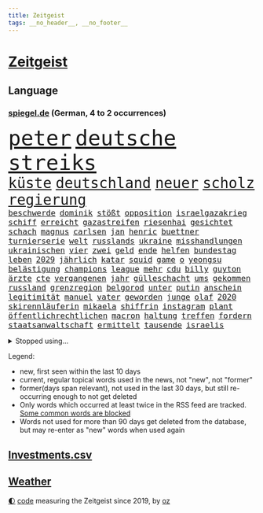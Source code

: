 ```yaml
---
title: Zeitgeist
tags: __no_header__, __no_footer__
---
```


# [Zeitgeist](https://oliz.io/zeitgeist/)

## Language

<h3><a href="https://www.spiegel.de" target="_blank">spiegel.de</a> (German, 4 to 2 occurrences)</h3>
<p style="font-family:monospace">
<span style="font-size:32pt"><a href="news_links.html#peter" class="current">peter</a></span>
<span style="font-size:32pt"><a href="news_links.html#deutsche" class="current">deutsche</a></span>
<span style="font-size:32pt"><a href="news_links.html#streiks" class="current">streiks</a></span>
<br>
<span style="font-size:22pt"><a href="news_links.html#küste" class="current">küste</a></span>
<span style="font-size:22pt"><a href="news_links.html#deutschland" class="current">deutschland</a></span>
<span style="font-size:22pt"><a href="news_links.html#neuer" class="current">neuer</a></span>
<span style="font-size:22pt"><a href="news_links.html#scholz" class="current">scholz</a></span>
<span style="font-size:22pt"><a href="news_links.html#regierung" class="current">regierung</a></span>
<br>
<span style="font-size:12pt"><a href="news_links.html#beschwerde" class="new">beschwerde</a></span>
<span style="font-size:12pt"><a href="news_links.html#dominik" class="new">dominik</a></span>
<span style="font-size:12pt"><a href="news_links.html#stößt" class="current">stößt</a></span>
<span style="font-size:12pt"><a href="news_links.html#opposition" class="current">opposition</a></span>
<span style="font-size:12pt"><a href="news_links.html#israelgazakrieg" class="current">israelgazakrieg</a></span>
<span style="font-size:12pt"><a href="news_links.html#schiff" class="current">schiff</a></span>
<span style="font-size:12pt"><a href="news_links.html#erreicht" class="current">erreicht</a></span>
<span style="font-size:12pt"><a href="news_links.html#gazastreifen" class="current">gazastreifen</a></span>
<span style="font-size:12pt"><a href="news_links.html#riesenhai" class="new">riesenhai</a></span>
<span style="font-size:12pt"><a href="news_links.html#gesichtet" class="current">gesichtet</a></span>
<span style="font-size:12pt"><a href="news_links.html#schach" class="current">schach</a></span>
<span style="font-size:12pt"><a href="news_links.html#magnus" class="current">magnus</a></span>
<span style="font-size:12pt"><a href="news_links.html#carlsen" class="new">carlsen</a></span>
<span style="font-size:12pt"><a href="news_links.html#jan" class="current">jan</a></span>
<span style="font-size:12pt"><a href="news_links.html#henric" class="current">henric</a></span>
<span style="font-size:12pt"><a href="news_links.html#buettner" class="current">buettner</a></span>
<span style="font-size:12pt"><a href="news_links.html#turnierserie" class="new">turnierserie</a></span>
<span style="font-size:12pt"><a href="news_links.html#welt" class="current">welt</a></span>
<span style="font-size:12pt"><a href="news_links.html#russlands" class="current">russlands</a></span>
<span style="font-size:12pt"><a href="news_links.html#ukraine" class="current">ukraine</a></span>
<span style="font-size:12pt"><a href="news_links.html#misshandlungen" class="current">misshandlungen</a></span>
<span style="font-size:12pt"><a href="news_links.html#ukrainischen" class="current">ukrainischen</a></span>
<span style="font-size:12pt"><a href="news_links.html#vier" class="current">vier</a></span>
<span style="font-size:12pt"><a href="news_links.html#zwei" class="current">zwei</a></span>
<span style="font-size:12pt"><a href="news_links.html#geld" class="current">geld</a></span>
<span style="font-size:12pt"><a href="news_links.html#ende" class="current">ende</a></span>
<span style="font-size:12pt"><a href="news_links.html#helfen" class="current">helfen</a></span>
<span style="font-size:12pt"><a href="news_links.html#bundestag" class="current">bundestag</a></span>
<span style="font-size:12pt"><a href="news_links.html#leben" class="current">leben</a></span>
<span style="font-size:12pt"><a href="news_links.html#2029" class="new">2029</a></span>
<span style="font-size:12pt"><a href="news_links.html#jährlich" class="current">jährlich</a></span>
<span style="font-size:12pt"><a href="news_links.html#katar" class="current">katar</a></span>
<span style="font-size:12pt"><a href="news_links.html#squid" class="new">squid</a></span>
<span style="font-size:12pt"><a href="news_links.html#game" class="current">game</a></span>
<span style="font-size:12pt"><a href="news_links.html#o" class="new">o</a></span>
<span style="font-size:12pt"><a href="news_links.html#yeongsu" class="new">yeongsu</a></span>
<span style="font-size:12pt"><a href="news_links.html#belästigung" class="current">belästigung</a></span>
<span style="font-size:12pt"><a href="news_links.html#champions" class="current">champions</a></span>
<span style="font-size:12pt"><a href="news_links.html#league" class="current">league</a></span>
<span style="font-size:12pt"><a href="news_links.html#mehr" class="current">mehr</a></span>
<span style="font-size:12pt"><a href="news_links.html#cdu" class="current">cdu</a></span>
<span style="font-size:12pt"><a href="news_links.html#billy" class="new">billy</a></span>
<span style="font-size:12pt"><a href="news_links.html#guyton" class="new">guyton</a></span>
<span style="font-size:12pt"><a href="news_links.html#ärzte" class="current">ärzte</a></span>
<span style="font-size:12pt"><a href="news_links.html#cte" class="new">cte</a></span>
<span style="font-size:12pt"><a href="news_links.html#vergangenen" class="current">vergangenen</a></span>
<span style="font-size:12pt"><a href="news_links.html#jahr" class="current">jahr</a></span>
<span style="font-size:12pt"><a href="news_links.html#gülleschacht" class="new">gülleschacht</a></span>
<span style="font-size:12pt"><a href="news_links.html#ums" class="current">ums</a></span>
<span style="font-size:12pt"><a href="news_links.html#gekommen" class="current">gekommen</a></span>
<span style="font-size:12pt"><a href="news_links.html#russland" class="current">russland</a></span>
<span style="font-size:12pt"><a href="news_links.html#grenzregion" class="current">grenzregion</a></span>
<span style="font-size:12pt"><a href="news_links.html#belgorod" class="current">belgorod</a></span>
<span style="font-size:12pt"><a href="news_links.html#unter" class="current">unter</a></span>
<span style="font-size:12pt"><a href="news_links.html#putin" class="current">putin</a></span>
<span style="font-size:12pt"><a href="news_links.html#anschein" class="current">anschein</a></span>
<span style="font-size:12pt"><a href="news_links.html#legitimität" class="new">legitimität</a></span>
<span style="font-size:12pt"><a href="news_links.html#manuel" class="current">manuel</a></span>
<span style="font-size:12pt"><a href="news_links.html#vater" class="current">vater</a></span>
<span style="font-size:12pt"><a href="news_links.html#geworden" class="current">geworden</a></span>
<span style="font-size:12pt"><a href="news_links.html#junge" class="current">junge</a></span>
<span style="font-size:12pt"><a href="news_links.html#olaf" class="current">olaf</a></span>
<span style="font-size:12pt"><a href="news_links.html#2020" class="current">2020</a></span>
<span style="font-size:12pt"><a href="news_links.html#skirennläuferin" class="new">skirennläuferin</a></span>
<span style="font-size:12pt"><a href="news_links.html#mikaela" class="current">mikaela</a></span>
<span style="font-size:12pt"><a href="news_links.html#shiffrin" class="current">shiffrin</a></span>
<span style="font-size:12pt"><a href="news_links.html#instagram" class="current">instagram</a></span>
<span style="font-size:12pt"><a href="news_links.html#plant" class="current">plant</a></span>
<span style="font-size:12pt"><a href="news_links.html#öffentlichrechtlichen" class="current">öffentlichrechtlichen</a></span>
<span style="font-size:12pt"><a href="news_links.html#macron" class="current">macron</a></span>
<span style="font-size:12pt"><a href="news_links.html#haltung" class="current">haltung</a></span>
<span style="font-size:12pt"><a href="news_links.html#treffen" class="current">treffen</a></span>
<span style="font-size:12pt"><a href="news_links.html#fordern" class="current">fordern</a></span>
<span style="font-size:12pt"><a href="news_links.html#staatsanwaltschaft" class="current">staatsanwaltschaft</a></span>
<span style="font-size:12pt"><a href="news_links.html#ermittelt" class="current">ermittelt</a></span>
<span style="font-size:12pt"><a href="news_links.html#tausende" class="current">tausende</a></span>
<span style="font-size:12pt"><a href="news_links.html#israelis" class="current">israelis</a></span>
</p>
<details>
<summary>Stopped using...</summary>
<p class="former" style="font-size:12pt">
verändert(1240) lebensmittel(1239) steigenden(1239) usaußenminister(1239) verhängt(1239) ausländische(1238) energiewende(1238) entdeckte(1238) erinnerungen(1238) hinweisen(1238) jahrzehnte(1238) körper(1238) beteiligten(1237) bildung(1237) chelsea(1237) frühen(1237) richterin(1237) depressionen(1236) einstieg(1236) künftigen(1236) meldete(1236) verschiebt(1236) versprach(1236) wünschen(1236) ausfallen(1235) eindruck(1235) eng(1235) kämpfte(1235) mittelmeer(1235) obama(1235) senken(1235) sieger(1235) tiefe(1235) einreisen(1234) gastgeber(1234) katastrophe(1234) kurzem(1234) mahnt(1234) moderne(1234) anderes(1233) becker(1233) bestreitet(1233) brief(1233) facebook(1233) lust(1233) manchen(1233) privaten(1233) verlierer(1233) überlebte(1233) kabinett(1232) kraft(1232) märchen(1232) mörder(1232) schadet(1232) weitergeht(1232) wettbewerb(1232) zahlung(1232) zustand(1232) digitalisierung(1231) folgte(1231) klimaneutral(1231) landtag(1231) legendären(1231) präsentieren(1231) präsentiert(1231) untersuchungen(1231) kämpfer(1230) polens(1230) rand(1230) verlängern(1230) befreien(1229) enthüllt(1229) ersetzen(1229) großbritanniens(1229) kölner(1229) leitet(1229) verhindert(1229) warschau(1229) klingt(1228) eingesetzt(1227) stammt(1227) verlängerung(1227) nerven(1226) opfern(1226) härter(1225) weite(1225) bestimmt(1224) hans(1224) italienischen(1224) meinem(1224) drastischen(1223) erlitt(1223) irak(1223) pflanzen(1223) umsatz(1223) bekamen(1222) endspiel(1222) erneuten(1222) gesetze(1222) tausenden(1222) verfehlt(1222) verteidigen(1222) haushalte(1221) bundesstaat(1219) tiefen(1217) 23(1216) aktivistin(1215) nachgewiesen(1213) erschießt(1211) führenden(1211) müsste(1211) ökonomen(1211) insolvenz(1209) heftigen(1207) spitzenreiter(1207) rang(1206) karten(1205) abhängig(1203) stress(1203) niedrig(1201) whatsapp(1201) grüner(1190) herausforderungen(1190) blinken(1176) ausweg(1159) estland(1113) infrastruktur(1112) orte(1075) unis(1049) banken(1038) klimaaktivisten(1035) gestanden(1014) tennisstar(1001) zugestimmt(953) vegas(947) erscheint(937) kuriose(933) kameras(932) befürwortet(930) king(909) hoffenheim(904) irritiert(893) vorfeld(882) großbank(875) ice(871) krankenkassen(868) wichtiges(863) studenten(853) härte(847) betrüger(838) gletscher(836) tradition(822) guterres(816) sank(814) brennt(809) diskussionen(808) lehrerinnen(805) bat(786) heikel(783) desto(769) expremier(769) afrikanischen(757) verspätungen(739) gestärkt(729) kasse(713) hochschule(711) ungewiss(703) starkes(700) prominenter(694) kalt(693) recherchen(664) export(661) dahin(660) 2026(652) sinne(643) tiefer(636) gegenzug(621) veröffentlichen(619) erntet(614) finde(610) 16jähriger(603) namens(601) erdbeben(600) erlegen(595) vernichtet(591) chinesen(585) antony(583) toilette(580) dach(579) schlimmeres(572) island(571) 89(565) hoffnungsträger(564) disney(563) strenge(557) herunter(551) träumt(546) fische(544) boni(543) missverständnis(542) atlantik(541) zutritt(541) dunkle(539) aufholjagd(524) zweifeln(508) kocht(503) rückstand(497) todesstrafe(484) leere(481) familienministerin(478) paus(478) verehrt(478) fängt(474) misstrauen(474) gleise(472) ig(472) metall(472) düster(470) kritisierten(470) umso(470) credit(467) suisse(467) bedienen(466) gesprengt(466) jüdische(464) stimmten(459) überlebende(454) beunruhigt(451) fotograf(451) abschiebungen(449) flogen(447) strafanzeige(442) jahresbeginn(441) marcel(441) getränke(438) trauern(436) kieler(435) sprint(433) überstanden(433) lockt(427) aggressiv(421) zehnte(419) lebensgefahr(418) zufällig(417) fassen(415) sorgten(409) dieb(407) flaschen(403) marode(402) autofahren(400) befasst(398) metropolen(396) berge(394) menschlichen(394) erneuter(393) jubelt(393) 5000(389) highlight(388) ausgerufen(386) freiwillige(384) insekten(381) läufer(381) lauf(379) beantwortet(377) panik(374) wahlsieger(374) dfbpokal(373) dicht(373) alonso(368) brauche(368) grafiken(368) uhren(368) befreiungsschlag(364) menschliche(363) aufträge(360) ausweitung(359) geklaut(359) stürme(356) zukünftig(356) ankommen(352) protestaktion(344) bezieht(343) dominieren(343) erfolgen(343) südwesten(342) unterzeichnet(342) bier(341) rebellion(341) regulierung(341) wanderer(340) bahnreisende(339) genaue(338) mutterkonzern(338) sommerspielen(338) kleinkind(337) tatwaffe(336) gegenwind(333) glas(332) imran(330) khan(330) veränderungen(328) wiedergewählt(328) ubs(325) lobte(323) gekürt(321) mädchens(321) 13jährige(320) verschiedener(320) geisel(319) gemälde(319) rahmen(318) übergriff(317) bekämpfung(316) bar(315) lina(314) amtsinhaber(312) beine(308) sang(308) mainzer(307) massenhaft(307) fühle(305) arbeiter(304) belgische(301) gästen(300) ikone(298) yoga(297) kuba(296) supreme(296) ifo(295) etablierten(292) evakuierung(292) funk(291) nachbesserungen(290) branchenverband(288) militante(287) radikalisierung(287) waldbränden(287) institute(286) schlägerei(286) schönsten(286) lüneburg(284) raisi(284) strompreise(284) kredite(283) massen(283) prognostiziert(283) unogeneralsekretär(283) brad(282) florenz(282) motto(281) verwechselt(281) anschlägen(279) alben(278) kalender(278) entgehen(273) mobilität(273) verweis(272) blicke(269) luftangriffen(268) helden(266) dietmar(265) politologe(264) unterschied(260) verrückt(256) lindemann(255) model(254) rampenlicht(253) aufgetreten(252) potenziell(252) bunter(251) überlegen(250) durchgreifen(248) gespült(247) lieb(247) stellvertretende(247) tatverdächtig(245) systeme(244) nations(243) quellen(243) toronto(242) beeinträchtigungen(240) abends(239) fällig(239) präsidentenwahl(239) händen(238) jemanden(238) ozean(238) selbstoptimierung(238) bartsch(236) eindringen(236) gentechnik(236) nachhaltige(235) verdankt(229) erderwärmung(228) verkehrswende(227) sicheren(225) aufatmen(224) thrones(224) zweitgrößten(224) selbstbewusst(223) m(222) gerichtsverfahren(221) palästinensische(221) vorort(221) aufräumen(219) brandmauer(218) nächster(216) militärisch(215) streichung(215) lagen(214) varianten(214) aushalten(213) milliardenschweres(213) bemerkenswert(211) geleistet(209) himmelskörper(209) ergebnissen(208) unsicherheit(208) anlage(206) libyschen(205) albtraum(204) lady(203) podium(203) rätselt(202) signale(202) abgeschnitten(201) kipppunkt(200) metern(200) antónio(198) kapitol(198) schrecklichen(198) seltener(198) winde(198) bestens(196) frachtschiffe(194) prägen(194) eingeschlossen(193) künstlerinnen(193) trendwende(193) jüdisches(192) patientin(192) ratingagentur(192) dauerte(191) hausarrest(191) uber(191) verglichen(191) eigentor(190) rassismusvorwürfe(190) schild(190) vorgesetzte(190) tankstelle(188) hartes(187) xabi(187) überwacht(187) geladen(186) judenhass(186) milizen(186) tänzer(186) 53(185) organisierten(185) posts(184) roter(184) express(183) 03(182) böen(182) abstiegskampf(181) ansage(181) pannen(181) exfreundin(180) momente(180) ferne(179) eiffelturm(178) kontrollverlust(178) verübt(176) disziplin(175) arena(174) ködern(174) usbundesstaaten(174) zeitschrift(174) hühner(172) total(172) gleicht(170) heutzutage(170) jugendorganisation(170) indiz(169) populäre(169) usbotschaft(169) würzburg(169) 99(165) antisemitischen(165) atomkraftwerke(165) morgenstunden(165) bars(164) lieferwagen(164) bekanntwerden(163) bezahlbare(163) vettel(163) erinnerungskultur(162) süddeutsche(162) 12000(161) ausgangssperre(161) verheerende(161) wankt(161) chile(160) manila(160) nszeit(159) ständige(159) gebohrt(158) 133(157) gearbeitet(157) kräftiger(157) jean(156) turner(156) 1981(155) mitmenschen(155) time(155) belästigt(154) harsche(154) absoluten(153) organisatoren(153) verdrängt(153) kurdische(152) veranlasst(152) verbracht(152) antisemitischer(151) verliebt(150) geiselnehmer(149) israelischer(148) königshaus(148) proben(148) ostukraine(147) erkältung(146) untermauert(146) bay(145) fallende(145) gesundheitssystem(145) uskongress(145) hinterlässt(144) seitenlinie(144) blätter(142) pflegekräfte(142) bowl(141) harren(141) milieu(141) nationalsozialisten(141) unbewohnbar(141) asteroiden(140) brandstifter(140) extinction(140) lahmgelegt(140) produktionsfirma(140) bundesinnenministerium(139) euebene(139) juristen(139) knappen(139) nassen(139) nflstar(139) pflegte(139) eugelder(138) 90jährige(136) abzugeben(136) besorgen(136) husten(136) lebensgefährten(136) schienennetz(136) kritischen(135) mächtiger(135) goetheinstitut(134) tsg(134) attentat(133) delfine(133) garage(133) radikaler(132) first(130) schuster(130) ukrainehilfen(130) dienstälteste(129) feiertage(129) genötigt(129) vielfältig(129) wachsender(129) verärgern(127) betrugsprozess(126) achtzigerjahre(125) butler(125) spender(125) anhaltenden(124) hakt(124) ortschaften(124) vorindustriellen(124) großzügigen(123) monarchie(122) vernichten(122) bo(121) europameisterschaft(121) huber(121) israelisches(121) schwaben(120) vage(120) überwältigt(120) besitzerin(119) hamasgeiseln(119) köstliche(119) steuerte(119) süddeutschen(118) zärtlichkeit(118) altbundeskanzler(117) etablieren(116) spiegelredakteurin(116) umgebaut(116) rückgängig(115) unochef(115) einführung(114) bekomme(113) tabellenplatz(113) armeechef(112) autobiografie(112) positioniert(112) anklagen(111) schacht(111) tony(111) flächenbrand(110) holger(110) parlamentarier(110) rune(110) universitäten(109) anerkennen(108) autonomiebehörde(108) hagelte(108) krisenstimmung(108) einseitige(107) immunsystem(107) oberhalb(107) persönlichkeiten(107) uskampfjets(107) arbeitsrecht(106) ernsthafte(106) feststehen(106) gegentore(106) kap(106) siedler(106) identitäre(105) raptors(105) halbmond(104) lufthansatochter(104) verdreifacht(104) abzuschaffen(103) andrzej(103) bakterium(103) benkos(103) duda(103) ukrainehilfe(103) zusätzliches(103) führungskräften(102) militärhilfen(102) einmalig(101) informierte(101) rechtliche(101) proiranische(100) redaktion(100) anreize(99) erfahrung(99) fortuna(99) hamasterrorangriff(99) ware(99) aussetzen(98) bewertung(98) arbeitnehmern(97) erkämpfte(97) gehasst(97) härtetest(97) markige(97) veränderung(97) zündende(97) ausländer(96) erwünscht(96) netzbetreiber(96) topspieler(96) wachsamkeit(96) eigenem(94) festen(94) grammy(94) rechtlich(94) 37jährige(93) 700000(93) religiöser(93) antisemitisch(92) erich(92) favoritin(92) schuldenregeln(92) staatsoberhaupt(92) afdnachwuchs(91) bombardiert(91) denke(91) dienstleister(91) geräten(91) investments(91) rechtsextremistisch(91) definition(90) hackergruppe(90) steckten(90) wett(90) 2012(89) entschädigungen(89) geschenkt(89) gießen(89) lava(89) lugner(89) opernball(89) ruandaabschiebungen(89) tatorten(89) todesschützen(89) vernebeln(89) imessage(88) schnappte(88) fantastisch(87) gebärmutterhalskrebs(87) islamische(87) liberia(87) rahmenbedingungen(87) vermehren(87) atomare(86) geliebt(86) suchten(86) gallen(85) musikpreis(85) slalom(85) ungeschlagen(85) verwaltungsgericht(85) ausgesperrt(84) eisbaden(84) philosophin(84) regionalbahn(84) rekordsieger(84) toleranz(84) verstaatlichung(84) abgewickelt(83) bankenaufsicht(83) eiskalten(83) revolutionieren(83) waldsee(83) zweikampf(83) ausverkauft(82) kamele(82) klugen(82) regenwald(82) unbeschadet(82) warnsignal(82) überschaubar(82) einsetzenden(81) fußballklub(81) klimafreundlicher(81) projekten(81) zuschauen(81) geiselbefreiung(80) haushaltsurteil(80) verlass(80) argentinischen(79) argument(79) dr(79) ernsthaft(79) käse(79) rentnerinnen(79) armin(78) berlinschöneberg(78) etat(78) kirchenoberhaupt(78) riesen(78) tormaschine(78) 18jährige(77) atomrakete(77) bändigen(77) galeria(77) gebilligt(77) karstadt(77) lieferkettengesetzes(77) virtuellen(77) vorstellungen(77) anschauen(76) bushido(76) shishabranche(76) verschüttet(76) bauzeit(75) brauchten(75) dänemarks(75) klimaschutzmaßnahmen(75) reformpaket(75) schlafende(75) 30jährige(74) kaufhof(74) konsumiert(74) verhandlungsführer(74) diensthandys(73) erinnerung(73) kahlschlag(73) leise(73) miele(73) mindestlohn(73) ausgedacht(72) fernzüge(72) größe(72) justine(72) niro(72) raschen(72) 125(71) agentur(71) brett(71) derartige(71) himalaya(71) jahrhundertfigur(71) strompreisen(71) stuttgarter(71) 1977(70) finanz(70) konservativer(70) montana(70) schulz(70) schwarm(70) betracht(69) buckinghampalast(69) dynamik(69) gesamtweltcup(69) kulturinstitutionen(69) schlimme(69) vereidigt(69) angefochten(68) bahnchef(68) dithmarschen(68) repressionen(68) spielplan(68) zurückgehen(68) aufschub(67) billie(67) cybertrucks(67) fußballstadien(67) gerufen(67) italienerin(67) japans(67) koffer(67) schönberger(67) sehnen(67) zunehmen(67) 93(66) ebike(66) fallstricke(66) festland(66) größtem(66) lockerungen(66) station(66) sängerinnen(66) trio(66) überstehen(66) kreditwürdigkeit(65) schuldigen(65) topform(65) ankläger(64) beigelegt(64) berüchtigt(64) cherson(64) debbie(64) guru(64) reedereien(64) sprengstoff(64) termine(64) 60jähriger(63) autokraten(63) drohschreiben(63) importe(63) saluschny(63) staatssekretär(63) unipräsidentin(63) 28(62) antrieb(62) ausstände(62) bundestagsmandat(62) gigantisch(62) luftalarm(62) nachgerechnet(62) oma(62) verspätete(62) 225(61) fdpfraktionschef(61) mächtig(61) stürmt(61) tödlichste(61) beißen(60) bonuszahlungen(60) kaili(60) kerzen(60) landsberg(60) petersdom(60) usstreitkräfte(60) walerij(60) 44jährige(59) aktiviert(59) ausblick(59) australian(59) diesjährige(59) legendär(59) zunehmende(59) eingelenkt(58) küstenwächter(58) omas(58) ac/dc(57) church(57) eruption(57) seuchen(57) ballistische(56) billigangeboten(56) dan(56) indisches(56) kleidervorschriften(56) köstlich(56) schwerste(56) shoppingapp(56) socialmediapost(56) weißer(56) erledigt(55) investors(55) it's(55) löchern(55) schwert(55) vorliegt(55) 80000(54) aktenaffäre(54) diversen(54) dreyer(54) druckwelle(54) könige(54) shishatabak(54) stehende(54) treuhandverwaltung(54) wirtschaftsbeziehungen(54) angezweifelt(53) beau(53) buchtipps(53) huthiangriffe(53) entzündet(52) gemeindezentrum(52) keineswegs(52) militärbündnis(52) niedergelegt(52) regionalmacht(52) seeler(52) spiegelsportredaktion(52) teilwiederholung(52) therapien(52) besuchten(51) effektiv(51) hektar(51) prag(51) bayernstar(50) best(50) neujahr(50) asylanträge(49) kaufinteressenten(49) pforzheim(49) spiegelkorrespondentin(49) spielunterbrechung(49) abebben(48) außenhandel(48) biontech(48) elfenbeinküste(48) landkarte(48) leiten(48) nussbaum(48) parlamentsausschuss(48) tanzte(48) 22jähriger(47) gebrauch(47) geschädigten(47) jemenitischen(47) pornografie(47) äußersten(47) begegnen(46) berufungsgericht(46) niederlagenserie(46) wright(46) 1980(45) absatz(45) abwarten(45) feiere(45) indische(45) pleitewelle(45) russlandsanktionen(45) abbringen(44) carlson(44) fu(44) rekordniveau(44) soziologin(44) tucker(44) alfons(43) einstellungen(43) schuhbeck(43) terrorverdächtige(43) umweltbundesamt(43) cards(42) offizieller(42) spacey(42) 400000(41) angepasst(41) kartoffeln(41) niemals(41) premierministerin(41) sichtet(41) unistadt(41) anlässlich(40) liebling(40) mona(40) schmuggler(40) sonderermittler(40) topfavorit(40) wüten(40) bergsteiger(39) gesamtklassements(39) geschmiert(39) geweckt(39) ifw(39) isabel(39) kaufhauskette(39) oregon(39) raubüberfälle(39) südtirol(39) triumphieren(39) versammeln(39) 1970(38) cdu/csu(38) machtwort(38) märchenhafte(38) spdmann(38) vorsorglich(38) wegfall(38) priscilla(37) regalen(37) sicherheitsapparat(37) arbeitsgericht(36) motivierten(36) regierungsarbeit(36) wahlkampfrede(36) wilder(36) autoritär(35) einzel(35) fernhalten(35) gurken(35) hype(35) polizeibeamter(35) breiten(34) humboldtuniversität(34) neuerdings(34) schmetterling(34) wohnungsbaubranche(34) attal(33) baltimore(33) biathlonteam(33) euaustritt(33) inspektionen(33) jahresanfang(33) lippen(33) michelle(33) sbu(33) täters(33) zeitzeugen(33) zurückzukehren(33) darknet(32) etlicher(32) fanatiker(32) fusion(32) geeigneten(32) immobilienpreisen(32) inneren(32) quarterback(32) schießstand(32) stürmten(32) wunderkind(32) anmelden(31) bedient(31) besuchern(31) boykottiert(31) brady(31) brennender(31) direkten(31) fulda(31) geistigen(31) kleinanzeigen(31) losgehen(31) magull(31) namibia(31) schultz(31) schusswaffen(31) topklubs(31) y(31) 1700(30) afrikacup(30) inselstaats(30) office(30) typs(30) unappetitlich(30) wiederanpfiff(30) aktionskünstler(29) anhörung(29) canon(29) dnipro(29) einladen(29) erezept(29) machtlos(29) massenmörder(29) pünktlich(29) sony(29) triumphierten(29) trumpprozess(29) unosicherheitsrats(29) befragte(28) davos(28) grammys(28) jackson(28) ten(28) tragisches(28) verzögerungen(28) wutausbruch(28) drehbuchautor(27) unternommen(27) zukünftige(27) asienmeisterschaft(26) infront(26) rechtsaußenpartei(26) 26jähriger(25) baltischen(25) eingeführte(25) fischerei(25) gefühle(25) hur(25) paradies(25) positionierte(25) fantasien(24) größen(24) nützen(24) auszahlung(23) autokrat(23) boll(23) discover(23) edward(23) huthistellungen(23) mahomes(23) protestwelle(23) 49ers(22) horrorfilm(22) insolvenzverwalter(22) jagt(22) passage(22) quarterbacks(22) sophie(22) terrortruppe(22) 220000(21) angelina(21) gebüsch(21) mühelos(21) unterrichtet(21) batic(20) einfrieren(20) erläuterte(20) freizubekommen(20) geniale(20) lamar(20) leitmayr(20) metalldiebstahl(20) populärer(20) weltpolitik(20) 2050(19) chemiebranche(19) diabetes(19) drogenherstellung(19) dschungelcamp(19) fitness(19) knarf(19) politikum(19) ravens(19) tricksen(19) völkischen(19) intendant(18) kompliment(18) zurückgeht(18) ärztliche(18) eruptionen(17) gustav(17) sorgenkind(17) strike(17) trauschein(17) umdrehen(17) besetztes(16) größerer(16) schafen(16) karibische(15) russisch(15) antiafddemonstrationen(14) ehrgeiz(14) parkgebühren(14) rechtlichen(14) scheu(14) shahak(14) skipiste(14) swifts(14) tabellenzweiter(14) untreue(14) verfolgungsjagd(14) erbeuten(13) konkretes(13) kriegsgegner(13) nadeschdin(13) todesurteil(13) afdkandidaten(12) angebunden(12) gesichtern(12) holocaustgedenktag(12) jahrzehnts(12) kernkraftwerk(12) kontinent(12) landschaft(12) natenom(12) verfassungsgerichtshof(12) brennpunktschulen(11) furchtbaren(11) kenianische(11) staffeln(11) startchancenprogramm(11)
</p>
</details>
<p>Legend:
<ul>
<li><span class="new">new</span>, first seen within the last 10 days</li>
<li><span class="current">current</span>, regular topical words used in the news, not "new", not "former"</li>
<li><span class="former">former(days span relevant)</span>, not used in the last 30 days, but still re-occurring enough to not get deleted</li>
<li>Only words which occurred at least twice in the RSS feed are tracked. <a href="language/filters.py">Some common words are blocked</a></li>
<li>Words not used for more than 90 days get deleted from the database, but may re-enter as "new" words when used again</li>
</ul>
</p>

## [Investments](investments.html)[.csv](investments.csv)

## [Weather](weather.html)

<footer>
<a href="javascript:toggleTheme()" class="nav">🌓</a>
<a href="https://github.com/ooz/zeitgeist">code</a> measuring the Zeitgeist since 2019, by <a href="https://oliz.io">oz</a>
</footer>
